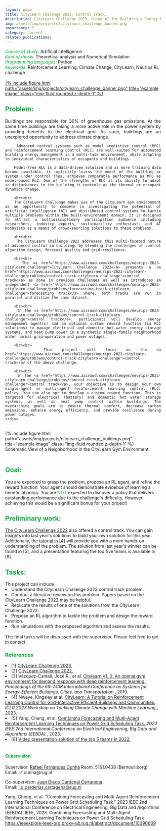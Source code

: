 ```yaml
---
layout: page
title: CityLearn Chalenge 2023. Control Track.
description: CityLearn Challenge 2023. Using AI for Building's Energy Management.
img: assets/img/projects/citylearn_challenge_banner.png
importance: 7
category: current
related_publications: 
---
```



<style>
    h7:after {
        content: "\A";
        white-space: pre;
    }
</style>
<h6 style="color: #00ab37;display: inline">Course of study:</h6>
<h7 style="display: inline;">Artificial Intelligence</h7>

<h6 style="color: #00ab37;display: inline">Kind of thesis:</h6> 
<h7 style="display: inline;">Theoretical analysis and Numerical Simulation</h7>

<h6 style="color: #00ab37; display: inline">Programming languages:</h6>
<h7 style="display: inline;">Python</h7>

<h6 style="color: #00ab37; display: inline">Keywords:</h6>
<h7 style="display: inline;">Reinforcement Learning, Climate Change, CityLearn, NeurIps RL challenge</h7>

<br>
<div class="row">
    <div class="col-sm mt-3 mt-md-0">
        <a href="https://www.aicrowd.com/challenges/neurips-2023-citylearn-challenge" target="_blank">
            {% include figure.html path="assets/img/projects/citylearn_challenge_banner.png" title="example image" class="img-fluid rounded z-depth-1" %}
        </a>
    </div>
</div>
<h2 style="color: #00ab37;">Problem:</h2>
<div class="row">
    <!-- Text section occupying 2/3 of the width -->
    <div class="col-sm mt-3 mt-md-0" style="text-align: justify;">
        Buildings are responsible for 30% of greenhouse gas emissions. At the same time buildings are taking a more active role in the power system by providing benefits to the electrical grid. As such, buildings are an unexplored opportunity to address climate change.

        Advanced control systems such as model predictive control (MPC) and reinforcement learning control (RLC) are well-suited for automated building energy management in a multi-task environment, while adapting to individual characteristics of occupants and buildings.

        Model-free RLC is a data-driven solution and as more training data become available, it implicitly learns the model of the building or system under control thus, achieves comparable performance as MPC as model-based RLC. One of the strengths of RLC is its ability to adapt to disturbances in the building it controls as the thermal or occupant dynamics change. 

        <br><br>
        The CityLearn Challenge makes use of the CityLearn Gym environment as an opportunity to compete in investigating the potential of artificial intelligence (AI) and distributed control systems to tackle multiple problems within the built-environment domain. It is designed to attract a multidisciplinary participation audience including researchers, industry experts, sustainability enthusiasts and AI hobbyists as a means of crowd-sourcing solutions to these problems.

        <br><br>
        The CityLearn Challenge 2023 addresses this multi-faceted nature of advanced control in buildings by blending the challenges of control algorithm design, forecast quality and grid-resilience. 

        <br><br>
        The <a href="https://www.aicrowd.com/challenges/neurips-2023-citylearn-challenge">CityLearn Challenge 2023</a> presents a <a href="https://www.aicrowd.com/challenges/neurips-2023-citylearn-challenge/problems/control-track-citylearn-challenge">control track</a> as done in previous challenges as well as introduces an independent <a href="https://www.aicrowd.com/challenges/neurips-2023-citylearn-challenge/problems/forecasting-track-citylearn-challenge">forecasting track</a> where, both tracks are run in parallel and utilize the same dataset.

        <br><br>
        In the <a href="https://www.aicrowd.com/challenges/neurips-2023-citylearn-challenge/problems/control-track-citylearn-challenge">control track</a>, participants will develop energy management agent(s) and an optional custom reward function (in RLC solutions) to manage electrical and domestic hot water energy storage systems, and heat pump power in a synthetic single-family neighborhood under normal grid-operation and power outages.

        <br><br>
        This project will focus on the <a href="https://www.aicrowd.com/challenges/neurips-2023-citylearn-challenge/problems/control-track-citylearn-challenge">control track</a> of the above challenge. 

        <br><br>
        In the <a href="https://www.aicrowd.com/challenges/neurips-2023-citylearn-challenge/problems/control-track-citylearn-challenge">control track</a>, your objective is to design your own single-agent or multi-agent reinforcement learning control (RLC) policy. You can also opt to develop a custom reward function. This is targeted for electrical (battery) and domestic hot water storage systems, as well as heat pump control within buildings. The overarching goals are to ensure thermal comfort, decrease carbon emissions, enhance energy efficiency, and provide resilience during power outages.       
    </div>
</div>
<br>
<div class="row justify-content-center align-items-center">
    <div class="col-sm mt-3 mt-md-0 text-center">
        {% include figure.html path="assets/img/projects/citylearn_challenge_buildings.png" title="example image" class="img-fluid rounded z-depth-1" %}
        <div class="caption mt-2">
            Schematic View of a Neighborhood in the CityLearn Gym Environment.
        </div>
    </div>
</div>

<br>
<h2 style="color: #00ab37;">Goal:</h2>
You are expected to grasp the problem, propose an RL agent, and refine the reward function. Your agent should demonstrate evidence of learning a beneficial policy. You are <span style="color: #00ab37;">NOT</span> expected to discover a policy that delivers outstanding performance due to the challenge's difficulty. However, achieving this would be a significant bonus for your project!


<br>
<h2 style="color: #00ab37;">Preliminary work:</h2>
<a href="https://www.aicrowd.com/challenges/neurips-2022-citylearn-challenge">The CityLearn Challenge 2022</a> also offered a control track. You can gain insights into last year's solutions to build your own solution for this year. Additionally, the <a href="https://www.climatechange.ai/papers/iclr2023/2">tutorial in [4]</a> will provide you with a more hands-on understanding of the problem. The solution from last year's winner can be found in [5], and a presentation featuring the top five teams is available in [6].

<br>
<h2 style="color: #00ab37;">Tasks:</h2>
This project can include
<li>Understand the CityLearn Challenge 2023 control track problem.</li>
<li>Conduct a literature review on this problem. Papers based on the CityLearn Challenge 2022 may be helpful.</li>
<li>Replicate the results of one of the solutions from the CityLearn Challenge 2022.</li>
<li>Propose an RL algorithm to tackle the problem and design the reward function.</li>
<li>Run simulations with the proposed algorithm and assess the results.</li>
<br>
The final tasks will be discussed with the supervisor. Please feel free to get in contact.
 

<br>
<h3 style="color: #00ab37;">References</h3>

<li>[1] <a href="https://www.aicrowd.com/challenges/neurips-2023-citylearn-challenge">CityLearn Challenge 2023.</a> </li>

<li>[2] <a href="https://www.aicrowd.com/challenges/neurips-2022-citylearn-challenge">CityLearn Challenge 2022.</a> </li>

<li>[3] Vázquez-Canteli, José R., et al. <a href="https://www.citylearn.net/index.html">Citylearn v1. 0: An openai gym environment for demand response with deep reinforcement learning. </a> <i>Proceedings of the 6th ACM International Conference on Systems for Energy-Efficient Buildings, Cities, and Transportation.</i>, 2019.</li>

<li>[4] Nweye, Kingsley et al. <a href="https://www.climatechange.ai/papers/iclr2023/2">CityLearn: A Tutorial on Reinforcement Learning Control for Grid-Interactive Efficient Buildings and Communities. </a> <i>ICLR 2023 Workshop on Tackling Climate Change with Machine Learning.</i>, 2023.</li>

<li>[5] Yang, Cheng, et al. <a href="https://ieeexplore-ieee-org.proxy-ub.rug.nl/abstract/document/10090669">Combining Forecasting and Multi-Agent Reinforcement Learning Techniques on Power Grid Scheduling Task. </a> <i>2023 IEEE 2nd International Conference on Electrical Engineering, Big Data and Algorithms (EEBDA).</i>, 2023.</li>

<li>[6] <a href="https://www.youtube.com/watch?v=Yel5zybmvwg&t=1s">Video presentation solution of the top 5 teams in 2022. </a> </li>


<br>
<h4 style="color: #00ab37;">Supervision</h4>
Supervisor: <a href="https://www.rug.nl/staff/r.f.cunha/?lang=en">Rafael Fernandes Cunha</a>  
Room: 5161.0438 (Bernoulliborg)  
Email: r.f.cunha@rug.nl

Co-supervisor: <a href="https://www.rug.nl/staff/j.d.cardenas.cartagena/?lang=en">Juan Diego Cardenal Cartagena</a>  
Email: j.d.cardenas.cartagena@rug.nl


Yang, Cheng, et al. "Combining Forecasting and Multi-Agent Reinforcement Learning Techniques on Power Grid Scheduling Task." 2023 IEEE 2nd International Conference on Electrical Engineering, Big Data and Algorithms (EEBDA). IEEE, 2023.
Combining Forecasting and Multi-Agent Reinforcement Learning Techniques on Power Grid Scheduling Task
https://ieeexplore-ieee-org.proxy-ub.rug.nl/abstract/document/10090669